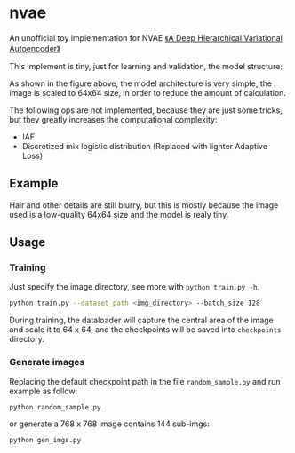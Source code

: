 # nvae

An unofficial toy implementation for NVAE [《A Deep Hierarchical Variational Autoencoder》](https://arxiv.org/abs/2007.03898)

This implement is tiny, just for learning and validation, the model structure:


As shown in the figure above, the model architecture is very simple, the image is scaled to 64x64 size, in order to reduce the amount of calculation.

The following ops are not implemented, because they are just some tricks, but they greatly increases the computational complexity:

* IAF
* Discretized mix logistic distribution (Replaced with lighter Adaptive Loss)

## Example


Hair and other details are still blurry, but this is mostly because the image used is a low-quality 64x64 size and the model is realy tiny.


## Usage

### Training

Just specify the image directory, see more with `python train.py -h`. 

```sh
python train.py --dataset_path <img_directory> --batch_size 128
```

During training, the dataloader will capture the central area of the image and
 scale it to 64 x 64, and the checkpoints will be saved into `checkpoints` directory.


### Generate images

Replacing the default checkpoint path in the file `random_sample.py` and run example as follow:

```sh
python random_sample.py
```

or generate a 768 x 768 image contains 144 sub-imgs:

```sh
python gen_imgs.py
```

